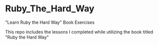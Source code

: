 # Ruby_The_Hard_Way
"Learn Ruby the Hard Way" Book Exercises

This repo includes the lessons I completed while utilizing the book titled "Ruby the Hard Way"

